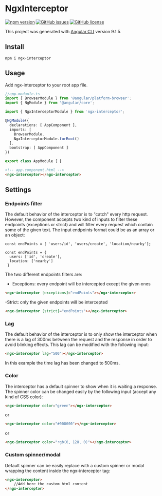 # NgxInterceptor

[![npm version](https://badge.fury.io/js/ngx-interceptor.svg)](https://www.npmjs.com/ngx-interceptor)
[![GitHub issues](https://img.shields.io/github/issues/gabrielgarci/ngx-interceptor.svg)](https://github.com/gabrielgarci/ngx-interceptor/issues)
[![GitHub license](https://img.shields.io/badge/license-MIT-blue.svg)](https://raw.githubusercontent.com/gabrielgarci/ngx-interceptor/master/LICENSE)



This project was generated with [Angular CLI](https://github.com/angular/angular-cli) version 9.1.5.

## Install 

```
npm i ngx-interceptor
```


## Usage 

Add ngx-interceptor to your root app file.

```typescript
//app.modaule.ts
import { BrowserModule } from '@angular/platform-browser';
import { NgModule } from '@angular/core';

import { NgxInterceptorModule } from 'ngx-interceptor';

@NgModule({
  declarations: [ AppComponent ],
  imports: [
    BrowserModule,
    NgxInterceptorModule.forRoot()
  ],
  bootstrap: [ AppComponent ]
})

export class AppModule { }
```

```html
<!-- app.component.html -->
<ngx-interceptor></ngx-interceptor>
```

## Settings

### Endpoints filter
The default behavior of the interceptor is to "catch" every http request. However, the component accepts two kind of inputs to filter these endpoints (exceptions or strict) and will filter every request which contain some of the given text. The input endpoints format could be as an array or an object: 
```
const endPoints = [ 'users/id', 'users/create', 'location/nearby'];
```
```
const endPoints = {
  users: ['id', 'create'],
  location: ['nearby']
 }
 ```
 The two different endpoints filters are:
 
 - Exceptions: every endpoint will be intercepted except the given ones
 ```html
<ngx-interceptor [exceptions]="endPoints"></ngx-interceptor>
```

-Strict: only the given endpoints will be intercepted
```html
<ngx-interceptor [strict]="endPoints"></ngx-interceptor>
```

### Lag
The default behavior of the interceptor is to only show the interceptor when there is a lag of 300ms between the request and the response in order to avoid blinking effects. This lag can be modified with the following input:
```html
<ngx-interceptor lag="500"></ngx-interceptor>
```
In this example the time lag has been changed to 500ms.


### Color
The interceptor has a default spinner to show when it is waiting a response. The spinner color can be changed easily by the following input (accept any kind of CSS color):
```html
<ngx-interceptor color="green"></ngx-interceptor>
```
or
```html
<ngx-interceptor color="#008000"></ngx-interceptor>
```
or
```html
<ngx-interceptor color="rgb(0, 128, 0)"></ngx-interceptor>
```


### Custom spinner/modal
Default spinner can be easily replace with a custom spinner or modal wrapping the content inside the ngx-interceptor tag:
```html
<ngx-interceptor>
    //Add here the custom html content
</ngx-interceptor>
```
